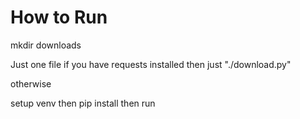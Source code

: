 # How to Run 

mkdir downloads

Just one file if you have requests installed then just "./download.py"

otherwise 

setup venv then pip install then run 
